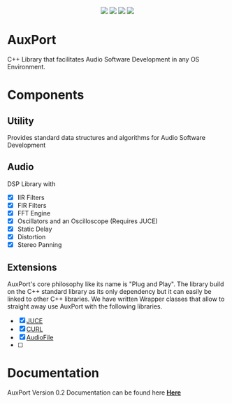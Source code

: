  <p align="center"><img src="https://img.shields.io/github/issues/inpinseptipin/AuxPort"> <img src="https://img.shields.io/github/stars/inpinseptipin/AuxPort"> <img src="https://img.shields.io/badge/Languages-3-red> <img src="https://img.shields.io/github/stars/inpinseptipin/AuxPort"> <img src="https://img.shields.io/github/license/inpinseptipin/AuxPort"></p>

# AuxPort
C++ Library that facilitates Audio Software Development in any OS Environment. 
 
# Components

## Utility
Provides standard data structures and algorithms for Audio Software Development
## Audio
DSP Library with
- [x] IIR Filters
- [x] FIR Filters
- [x] FFT Engine
- [x] Oscillators and an Oscilloscope (Requires JUCE)
- [x] Static Delay
- [x] Distortion
- [x] Stereo Panning

## Extensions
AuxPort's core philosophy like its name is "Plug and Play". The library build on the C++ standard library as its only dependency but it can easily be linked to other C++ libraries. We have written Wrapper classes that allow to straight away use AuxPort with the following libraries.

- [x] [JUCE](https://github.com/juce-framework/JUCE.git)
- [x] [CURL](https://github.com/curl/curl.git)
- [x] [AudioFile](https://github.com/adamstark/AudioFile.git)
- [ ] 
# Documentation
AuxPort Version 0.2 Documentation can be found here **[Here](https://inpinseptipin.github.io/AuxPort/)**
